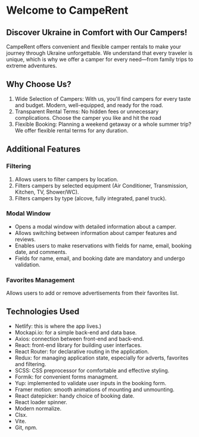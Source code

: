 # Welcome to CampeRent

## Discover Ukraine in Comfort with Our Campers!

CampeRent offers convenient and flexible camper rentals to make your journey
through Ukraine unforgettable. We understand that every traveler is unique,
which is why we offer a camper for every need—from family trips to extreme
adventures.

## Why Choose Us?

1. Wide Selection of Campers: With us, you'll find campers for every taste and
   budget. Modern, well-equipped, and ready for the road.
2. Transparent Rental Terms: No hidden fees or unnecessary complications. Choose
   the camper you like and hit the road
3. Flexible Booking: Planning a weekend getaway or a whole summer trip? We offer
   flexible rental terms for any duration.

## Additional Features

### Filtering

1. Allows users to filter campers by location.
2. Filters campers by selected equipment (Air Conditioner, Transmission,
   Kitchen, TV, Shower/WC).
3. Filters campers by type (alcove, fully integrated, panel truck).

### Modal Window

- Opens a modal window with detailed information about a camper.
- Allows switching between information about camper features and reviews.
- Enables users to make reservations with fields for name, email, booking date,
  and comments.
- Fields for name, email, and booking date are mandatory and undergo validation.

### Favorites Management

Allows users to add or remove advertisements from their favorites list.

## Technologies Used

- Netlify: this is where the app lives.)
- Mockapi.io: for a simple back-end and data base.
- Axios: connection between front-end and back-end.
- React: front-end library for building user interfaces.
- React Router: for declarative routing in the application.
- Redux: for managing application state, especially for adverts, favorites and
  filtering.
- SCSS: CSS preprocessor for comfortable and effective styling.
- Formik: for convenient forms managment.
- Yup: implemented to validate user inputs in the booking form.
- Framer motion: smooth animations of mounting and unmounting.
- React datepicker: handy choice of booking date.
- React loader spinner.
- Modern normalize.
- Clsx.
- Vite.
- Git, npm.
